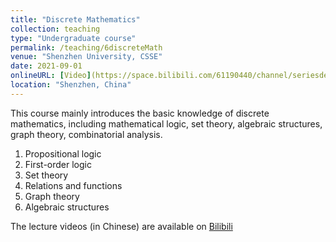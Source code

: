 ```yaml
---
title: "Discrete Mathematics"
collection: teaching
type: "Undergraduate course"
permalink: /teaching/6discreteMath
venue: "Shenzhen University, CSSE"
date: 2021-09-01
onlineURL: [Video](https://space.bilibili.com/61190440/channel/seriesdetail?sid=414728&ctype=0)
location: "Shenzhen, China"
---
```


This course mainly introduces the basic knowledge of discrete mathematics, including mathematical logic, set theory, algebraic structures, graph theory, combinatorial analysis. 

1. Propositional logic
1. First-order logic
1. Set theory
1. Relations and functions
1. Graph theory
1. Algebraic structures

The lecture videos (in Chinese) are available on [Bilibili](https://space.bilibili.com/61190440/channel/seriesdetail?sid=414728&ctype=0)
